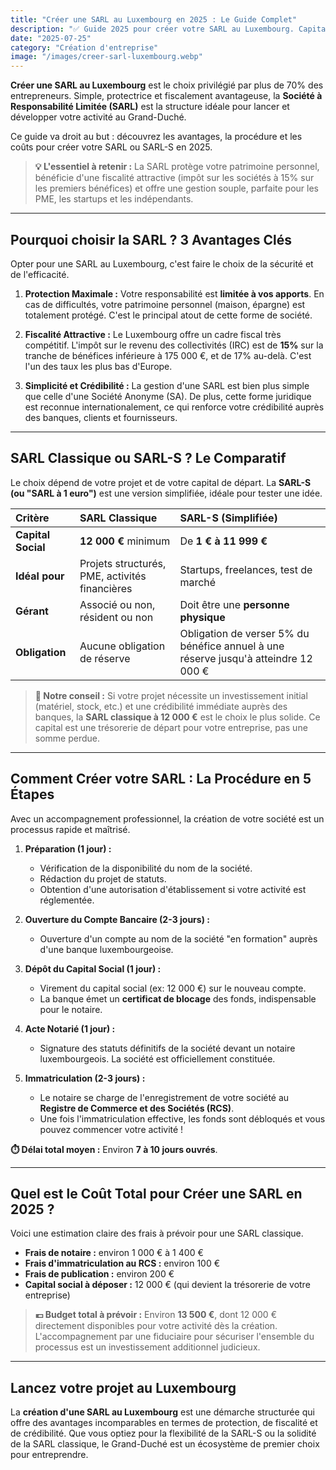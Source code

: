 ```yaml
---
title: "Créer une SARL au Luxembourg en 2025 : Le Guide Complet"
description: "✅ Guide 2025 pour créer votre SARL au Luxembourg. Capital, coûts, procédure, fiscalité et avantages. Devenez entrepreneur au Grand-Duché facilement."
date: "2025-07-25"
category: "Création d'entreprise"
image: "/images/creer-sarl-luxembourg.webp"
---
```


**Créer une SARL au Luxembourg** est le choix privilégié par plus de 70% des entrepreneurs. Simple, protectrice et fiscalement avantageuse, la **Société à Responsabilité Limitée (SARL)** est la structure idéale pour lancer et développer votre activité au Grand-Duché.

Ce guide va droit au but : découvrez les avantages, la procédure et les coûts pour créer votre SARL ou SARL-S en 2025.

> **💡 L'essentiel à retenir :** La SARL protège votre patrimoine personnel, bénéficie d'une fiscalité attractive (impôt sur les sociétés à 15% sur les premiers bénéfices) et offre une gestion souple, parfaite pour les PME, les startups et les indépendants.

---

## Pourquoi choisir la SARL ? 3 Avantages Clés

Opter pour une SARL au Luxembourg, c'est faire le choix de la sécurité et de l'efficacité.

1.  **Protection Maximale :** Votre responsabilité est **limitée à vos apports**. En cas de difficultés, votre patrimoine personnel (maison, épargne) est totalement protégé. C'est le principal atout de cette forme de société.

2.  **Fiscalité Attractive :** Le Luxembourg offre un cadre fiscal très compétitif. L'impôt sur le revenu des collectivités (IRC) est de **15%** sur la tranche de bénéfices inférieure à 175 000 €, et de 17% au-delà. C'est l'un des taux les plus bas d'Europe.

3.  **Simplicité et Crédibilité :** La gestion d'une SARL est bien plus simple que celle d'une Société Anonyme (SA). De plus, cette forme juridique est reconnue internationalement, ce qui renforce votre crédibilité auprès des banques, clients et fournisseurs.

---

## SARL Classique ou SARL-S ? Le Comparatif

Le choix dépend de votre projet et de votre capital de départ. La **SARL-S (ou "SARL à 1 euro")** est une version simplifiée, idéale pour tester une idée.

| Critère | SARL Classique | SARL-S (Simplifiée) |
| :--- | :--- | :--- |
| **Capital Social** | **12 000 €** minimum | De **1 € à 11 999 €** |
| **Idéal pour** | Projets structurés, PME, activités financières | Startups, freelances, test de marché |
| **Gérant** | Associé ou non, résident ou non | Doit être une **personne physique** |
| **Obligation** | Aucune obligation de réserve | Obligation de verser 5% du bénéfice annuel à une réserve jusqu'à atteindre 12 000 € |

> **💼 Notre conseil :** Si votre projet nécessite un investissement initial (matériel, stock, etc.) et une crédibilité immédiate auprès des banques, la **SARL classique à 12 000 €** est le choix le plus solide. Ce capital est une trésorerie de départ pour votre entreprise, pas une somme perdue.

---

## Comment Créer votre SARL : La Procédure en 5 Étapes

Avec un accompagnement professionnel, la création de votre société est un processus rapide et maîtrisé.

1.  **Préparation (1 jour) :**
    * Vérification de la disponibilité du nom de la société.
    * Rédaction du projet de statuts.
    * Obtention d'une autorisation d'établissement si votre activité est réglementée.

2.  **Ouverture du Compte Bancaire (2-3 jours) :**
    * Ouverture d'un compte au nom de la société "en formation" auprès d'une banque luxembourgeoise.

3.  **Dépôt du Capital Social (1 jour) :**
    * Virement du capital social (ex: 12 000 €) sur le nouveau compte.
    * La banque émet un **certificat de blocage** des fonds, indispensable pour le notaire.

4.  **Acte Notarié (1 jour) :**
    * Signature des statuts définitifs de la société devant un notaire luxembourgeois. La société est officiellement constituée.

5.  **Immatriculation (2-3 jours) :**
    * Le notaire se charge de l'enregistrement de votre société au **Registre de Commerce et des Sociétés (RCS)**.
    * Une fois l'immatriculation effective, les fonds sont débloqués et vous pouvez commencer votre activité !

**⏱️ Délai total moyen :** Environ **7 à 10 jours ouvrés**.

---

## Quel est le Coût Total pour Créer une SARL en 2025 ?

Voici une estimation claire des frais à prévoir pour une SARL classique.

* **Frais de notaire :** environ 1 000 € à 1 400 €
* **Frais d'immatriculation au RCS :** environ 100 €
* **Frais de publication :** environ 200 €
* **Capital social à déposer :** 12 000 € (qui devient la trésorerie de votre entreprise)

> **💶 Budget total à prévoir :** Environ **13 500 €**, dont 12 000 € directement disponibles pour votre activité dès la création. L'accompagnement par une fiduciaire pour sécuriser l'ensemble du processus est un investissement additionnel judicieux.

---

## Lancez votre projet au Luxembourg

La **création d'une SARL au Luxembourg** est une démarche structurée qui offre des avantages incomparables en termes de protection, de fiscalité et de crédibilité. Que vous optiez pour la flexibilité de la SARL-S ou la solidité de la SARL classique, le Grand-Duché est un écosystème de premier choix pour entreprendre.